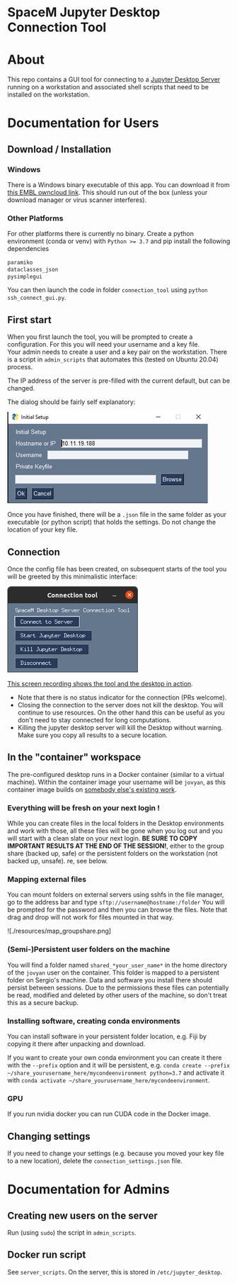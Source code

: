 # SpaceM Jupyter Desktop Connection Tool

# About

This repo contains a GUI tool for connecting to a [Jupyter Desktop Server](https://github.com/yuvipanda/jupyter-desktop-server)
running on a workstation and associated shell scripts that need to be installed 
on the workstation. 

# Documentation for Users

## Download / Installation

### Windows 

There is a Windows binary executable of this app.
You can download it from [this EMBL owncloud link](https://oc.embl.de/index.php/s/DMOTTmQpr5DSFlq).
This should run out of the box (unless your download manager or virus scanner interferes).

### Other Platforms

For other platforms there is currently no binary.
Create a python environment (conda or venv) with `Python >= 3.7` 
and pip install the following dependencies

```
paramiko
dataclasses_json
pysimplegui
```

You can then launch the code in folder `connection_tool`
using `python ssh_connect_gui.py`. 

## First start

When you first launch the tool, you will be prompted to create a configuration.
For this you will need your username and a key file.  
Your admin needs to create a user and a key pair on the workstation. There is a script in `admin_scripts` that automates this (tested on Ubuntu 20.04) process.

The IP address of the server is pre-filled with the current default, but can be changed.

The dialog should be fairly self explanatory:

![](./resources/connection_tool_initial_setup.png)

Once you have finished, there will be a `.json` file in the same folder as your executable (or python
script) that holds the settings. Do not change the location of your key file. 


## Connection


Once the config file has been created, on subsequent starts of the tool you will be
greeted by this minimalistic interface:

![](./resources/main_window.png)



[This screen recording shows the tool and the desktop in action](https://slack-files.com/T07TPNGTC-F01PSQNPNBH-e310f22543).


* Note that there is no status indicator for the connection (PRs welcome).
* Closing the connection to the server does not kill the desktop. You will continue to use resources. On the other hand this can be useful as you don't need to stay connected for long computations. 
* Killing the jupyter desktop server will kill the Desktop without warning. Make sure you copy all results to a secure location.  


## In the "container" workspace

The pre-configured desktop runs in a Docker container (similar to a virtual machine).
Within the container image your username will be `jovyan`, as this container image builds
on [somebody else's existing work](https://github.com/yuvipanda/jupyter-desktop-server).

### Everything will be fresh on your next login !

While you can create files in the local folders in the Desktop environments and work
with those, all these files will be gone when you log out and you will start with a clean slate
on your next login. **BE SURE TO COPY IMPORTANT RESULTS AT THE END OF THE SESSION!**, either
to the group share (backed up, safe) or the persistent folders on the workstation (not backed up, unsafe).
re, see below.

### Mapping external files 

You can mount folders on external servers using sshfs in the file manager, go to the address bar and type 
```sftp://username@hostname:/folder```
You will be prompted for the password and then you can browse the files. Note that drag and drop will not work for files mounted in that way. 

![./resources/map_groupshare.png]

### (Semi-)Persistent user folders on the machine

You will find a folder named `shared_*your_user_name*` in the home directory of the `jovyan` user
on the container. This folder is mapped to a persistent folder on Sergio's machine. Data and software
you install there should persist between sessions. Due to the permissions these files can potentially
be read, modified and deleted by other users of the machine, so don't treat this as a secure backup.

### Installing software, creating conda environments

You can install software in your persistent folder location, e.g. Fiji by copying it there after unpacking and download.

If you want to create your own conda environment you can create it there with the `--prefix` option and it will be persistent, e.g. `conda create --prefix ~/share_yourusername_here/mycondeenvironment python=3.7` and activate it with `conda activate ~/share_yourusername_here/mycondeenvironment`.


### GPU

If you run nvidia docker you can run CUDA code in the Docker image.
## Changing settings

If you need to change your settings (e.g. because you moved your key file to a new location), delete the `connection_settings.json` file.

# Documentation for Admins

## Creating new users on the server

Run (using `sudo`) the script in `admin_scripts`.

## Docker run script

See `server_scripts`. On the server, this is stored in `/etc/jupyter_desktop`. 
